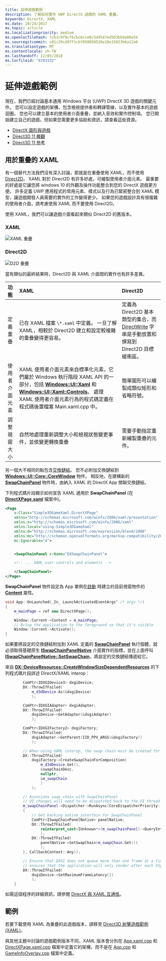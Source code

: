 ```yaml
---
title: 延伸遊戲範例
description: 了解如何實作 UWP DirectX 遊戲的 XAML 重疊。
keywords: DirectX, XAML
ms.date: 10/24/2017
ms.topic: article
ms.localizationpriority: medium
ms.openlocfilehash: 7cb1c9f9cf6cbc6cce0c5d4547ed503bb9a06e56
ms.sourcegitcommit: c01c29cd97f1cbf050950526e18e15823b6a12a0
ms.translationtype: MT
ms.contentlocale: zh-TW
ms.lasthandoff: 12/05/2018
ms.locfileid: "8703332"
---
```

# <a name="extend-the-game-sample"></a>延伸遊戲範例

現在，我們已經討論基本通用 Windows 平台 (UWP) DirectX 3D 遊戲的關鍵元件。 您可以設定遊戲的架構，包含檢視提供者和轉譯管線，以及實作基本的遊戲迴圈。 您也可以建立基本的使用者介面重疊，並納入音效和實作控制項。 您已開始建立自己的遊戲，但如果您需要更多協助和資訊，請查看這些資源。

-   [DirectX 圖形與遊戲](https://msdn.microsoft.com/library/windows/desktop/ee663274)
-   [Direct3D 11 概觀](https://msdn.microsoft.com/library/windows/desktop/ff476345)
-   [Direct3D 11 參考](https://msdn.microsoft.com/library/windows/desktop/ff476147)

## <a name="using-xaml-for-the-overlay"></a>用於重疊的 XAML


有一個替代方法我們沒有深入討論，那就是在重疊使用 XAML，而不使用 [Direct2D](https://msdn.microsoft.com/library/windows/desktop/dd370990)。 XAML 對於 Direct2D 有許多好處，可繪製使用者介面元素。 最重要的好處是它讓您將 windows 10 的外觀及操作功能整合到您的 DirectX 遊戲更方便。 許多定義 UWP 應用程式的常用元素、樣式以及行為已緊密整合到 XAML 模型，讓遊戲開發人員需要的實作的工作變得更少。 如果您的遊戲設計具有很複雜的使用者介面，請考慮使用 XAML 而不要使用 Direct2D。

使用 XAML，我們可以讓遊戲介面看起來類似 Direct2D 的舊版本。

### <a name="xaml"></a>XAML
![XAML 重疊](./images/simple-dx-game-extend-xaml.PNG)

### <a name="direct2d"></a>Direct2D
![D2D 重疊](./images/simple-dx-game-extend-d2d.PNG)

當有類似的最終結果時，Direct2D 與 XAML 介面間的實作也有許多差異。

功能 | XAML| Direct2D
:----------|:----------- | :-----------
定義重疊 | 已在 XAML 檔案 `\*.xaml` 中定義。 一旦了解 XAML，相較於 Direct2D 建立和設定較複雜的重疊變得更容易。| 定義為 Direct2D 基本類型的集合，而 [DirectWrite](https://msdn.microsoft.com/library/windows/desktop/dd368038) 字串是手動放置和撰寫到 Direct2D 目標緩衝區。 
使用者介面元素 | XAML 使用者介面元素來自標準化元素，它們屬於 Windows 執行階段 XAML API 的一部分，包括 [**Windows::UI::Xaml**](https://msdn.microsoft.com/library/windows/apps/br209045) 和 [**Windows::UI::Xaml::Controls**](https://msdn.microsoft.com/library/windows/apps/br227716)。 處理 XAML 使用者介面元素行為的程式碼定義在程式碼後置檔案 Main.xaml.cpp 中。 | 簡單圖形可以繪製成類似矩形和省略符號。
調整視窗大小 | 自然地處理重新調整大小和檢視狀態變更事件，並依變更轉換重疊 | 需要手動指定重新繪製重疊的元件。


另一個大不相同的點包含[交換鏈結](https://docs.microsoft.com/windows/uwp/graphics-concepts/swap-chains)。 您不必附加交換鏈結到 [**Windows::UI::Core::CoreWindow**](https://docs.microsoft.com/uwp/api/windows.ui.core.corewindow) 物件。 相反地，在建構新的 [**SwapChainPanel**](https://docs.microsoft.com/uwp/api/windows.ui.xaml.controls.swapchainpanel) 物件時，由納入 XAML 的 DirectX App 關聯交換鏈結。 

下列程式碼片段顯示如何宣告 XAML 適用於 **SwapChainPanel** (在 [**DirectXPage.xaml**](https://github.com/Microsoft/Windows-universal-samples/blob/6370138b150ca8a34ff86de376ab6408c5587f5d/Samples/Simple3DGameXaml/cpp/DirectXPage.xaml) 檔案中)。
```xml
<Page
    x:Class="Simple3DGameXaml.DirectXPage"
    xmlns="http://schemas.microsoft.com/winfx/2006/xaml/presentation"
    xmlns:x="http://schemas.microsoft.com/winfx/2006/xaml"
    xmlns:local="using:Simple3DGameXaml"
    xmlns:d="http://schemas.microsoft.com/expression/blend/2008"
    xmlns:mc="http://schemas.openxmlformats.org/markup-compatibility/2006"
    mc:Ignorable="d">


    <SwapChainPanel x:Name="DXSwapChainPanel">

    <!-- ... XAML user controls and elements -->

    </SwapChainPanel>
</Page>
```

**SwapChainPanel** 物件設定為 App 單例在[啟動](https://github.com/Microsoft/Windows-universal-samples/blob/6370138b150ca8a34ff86de376ab6408c5587f5d/Samples/Simple3DGameXaml/cpp/App.xaml.cpp#L45-L51) 時建立的目前視窗物件的 [**Content**](https://docs.microsoft.com/uwp/api/Windows.UI.Xaml.Window.Content) 屬性。

```cpp
void App::OnLaunched(_In_ LaunchActivatedEventArgs^ /* args */)
{
    m_mainPage = ref new DirectXPage();

    Window::Current->Content = m_mainPage;
    // Bring the application to the foreground so that it's visible
    Window::Current->Activate();
}
```


如果要將設定的交換鏈結附加到 XAML 定義的 [**SwapChainPanel**](https://docs.microsoft.com/uwp/api/Windows.UI.Xaml.Controls.SwapChainPanel) 執行個體，就必須取得基礎原生 [**ISwapChainPanelNative**](https://msdn.microsoft.com/library/dn302143) 介面實作的指標，並在上面呼叫 [**ISwapChainPanelNative::SetSwapChain**](https://msdn.microsoft.com/library/windows/desktop/dn302144)，將設定的交換鏈結傳遞給它。 

來自 [**DX::DeviceResources::CreateWindowSizeDependentResources**](https://github.com/Microsoft/Windows-universal-samples/blob/6370138b150ca8a34ff86de376ab6408c5587f5d/Samples/Simple3DGameXaml/cpp/Common/DeviceResources.cpp#L218-L521) 的下列程式碼片段詳述 DirectX/XAML interop：

```cpp
        ComPtr<IDXGIDevice3> dxgiDevice;
        DX::ThrowIfFailed(
            m_d3dDevice.As(&dxgiDevice)
            );

        ComPtr<IDXGIAdapter> dxgiAdapter;
        DX::ThrowIfFailed(
            dxgiDevice->GetAdapter(&dxgiAdapter)
            );

        ComPtr<IDXGIFactory2> dxgiFactory;
        DX::ThrowIfFailed(
            dxgiAdapter->GetParent(IID_PPV_ARGS(&dxgiFactory))
            );

        // When using XAML interop, the swap chain must be created for composition.
        DX::ThrowIfFailed(
            dxgiFactory->CreateSwapChainForComposition(
                m_d3dDevice.Get(),
                &swapChainDesc,
                nullptr,
                &m_swapChain
                )
            );

        // Associate swap chain with SwapChainPanel
        // UI changes will need to be dispatched back to the UI thread
        m_swapChainPanel->Dispatcher->RunAsync(CoreDispatcherPriority::High, ref new DispatchedHandler([=]()
        {
            // Get backing native interface for SwapChainPanel
            ComPtr<ISwapChainPanelNative> panelNative;
            DX::ThrowIfFailed(
                reinterpret_cast<IUnknown*>(m_swapChainPanel)->QueryInterface(IID_PPV_ARGS(&panelNative))
                );
            DX::ThrowIfFailed(
                panelNative->SetSwapChain(m_swapChain.Get())
                );
        }, CallbackContext::Any));

        // Ensure that DXGI does not queue more than one frame at a time. This both reduces latency and
        // ensures that the application will only render after each VSync, minimizing power consumption.
        DX::ThrowIfFailed(
            dxgiDevice->SetMaximumFrameLatency(1)
            );
    }
```

如需這個程序的詳細資訊，請參閱 [DirectX 與 XAML 互通性](directx-and-xaml-interop.md)。

## <a name="sample"></a>範例

若要下載使用 XAML 為重疊的此遊戲版本，請移至 [Direct3D 射擊遊戲範例 (XAML)](https://github.com/Microsoft/Windows-universal-samples/tree/master/Samples/Simple3DGameXaml)。


與其他主題中討論的遊戲範例版本不同，XAML 版本會分別在 [App.xaml.cpp](https://github.com/Microsoft/Windows-universal-samples/blob/6370138b150ca8a34ff86de376ab6408c5587f5d/Samples/Simple3DGameXaml/cpp/App.xaml.cpp) 和 [DirectXPage.xaml.cpp](https://github.com/Microsoft/Windows-universal-samples/blob/6370138b150ca8a34ff86de376ab6408c5587f5d/Samples/Simple3DGameXaml/cpp/DirectXPage.xaml.cpp) 檔案中定義它的架構，而不是在  [App.cpp](https://github.com/Microsoft/Windows-universal-samples/blob/6370138b150ca8a34ff86de376ab6408c5587f5d/Samples/Simple3DGameDX/cpp/App.cpp) 和 [GameInfoOverlay.cpp](https://github.com/Microsoft/Windows-universal-samples/blob/6370138b150ca8a34ff86de376ab6408c5587f5d/Samples/Simple3DGameDX/cpp/GameInfoOverlay.cpp) 檔案中定義。